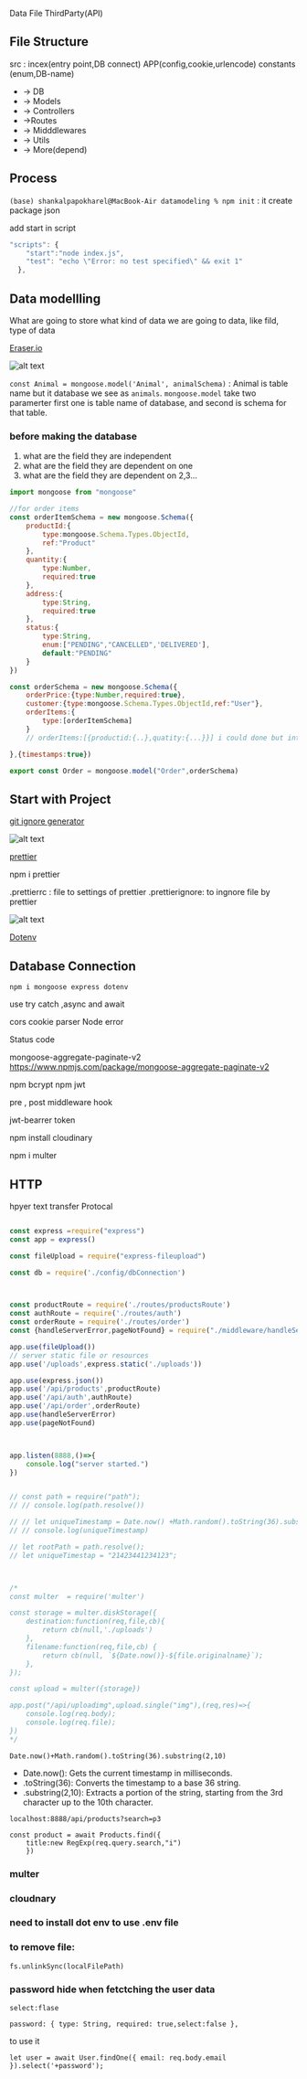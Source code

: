 Data  File   ThirdParty(API)

## File Structure

src : incex(entry point,DB connect) APP(config,cookie,urlencode) constants (enum,DB-name)

* -> DB
* -> Models
* -> Controllers
* ->Routes
* -> Midddlewares
* -> Utils
* -> More(depend)

## Process
```(base) shankalpapokharel@MacBook-Air datamodeling % npm init``` : it create package json

add start in script

```js
"scripts": {
    "start":"node index.js",
    "test": "echo \"Error: no test specified\" && exit 1"
  },
```

## Data modellling

What are going to store
what kind of data we are going to data, 
like fild,  type of data

[Eraser.io](https://app.eraser.io/dashboard/all)


![alt text](<image/Screenshot 2024-03-26 at 11.10.55 AM.png>)


```const Animal = mongoose.model('Animal', animalSchema)``` : Animal is table name but it database we see as ```animals```. ```mongoose.model``` take two paramerter  first one is table name of database, and second is schema for that table. 

### before making the database
1. what are the field they are independent
2. what are the field they are dependent on one 
2. what are the field they are dependent on 2,3...

```js
import mongoose from "mongoose"

//for order items
const orderItemSchema = new mongoose.Schema({
    productId:{
        type:mongoose.Schema.Types.ObjectId,
        ref:"Product"
    },
    quantity:{
        type:Number,
        required:true
    },
    address:{
        type:String,
        required:true
    },
    status:{
        type:String,
        enum:["PENDING","CANCELLED",'DELIVERED'],
        default:"PENDING"
    }
})

const orderSchema = new mongoose.Schema({
    orderPrice:{type:Number,required:true},
    customer:{type:mongoose.Schema.Types.ObjectId,ref:"User"},
    orderItems:{
        type:[orderItemSchema]
    }
    // orderItems:[{productid:{..},quatity:{...}}] i could done but introduce different secnerio

},{timestamps:true})

export const Order = mongoose.model("Order",orderSchema)
```

## Start with Project

[git ignore generator](https://mrkandreev.name/snippets/gitignore-generator/#Node)

![alt text](<image/Screenshot 2024-03-26 at 7.10.36 PM.png>)

[prettier](https://www.npmjs.com/package/prettier)


npm i prettier

.prettierrc : file to settings of prettier
.prettierignore: to ingnore file by prettier

![alt text](<image/Screenshot 2024-03-26 at 7.27.07 PM.png>)


[Dotenv](https://www.npmjs.com/package/dotenv)

## Database Connection

```npm i mongoose express dotenv```

use try catch ,async and  await


cors
cookie parser
Node error

Status code


mongoose-aggregate-paginate-v2
https://www.npmjs.com/package/mongoose-aggregate-paginate-v2


npm bcrypt 
npm jwt

pre , post middleware hook 

jwt-bearrer token


npm install cloudinary

npm i multer



## HTTP
hpyer text transfer Protocal













```js

const express =require("express")
const app = express()

const fileUpload = require("express-fileupload")

const db = require('./config/dbConnection')



const productRoute = require('./routes/productsRoute')
const authRoute = require('./routes/auth')
const orderRoute = require('./routes/order')
const {handleServerError,pageNotFound} = require("./middleware/handleServerError")

app.use(fileUpload())
// server static file or resources
app.use('/uploads',express.static('./uploads'))

app.use(express.json())
app.use('/api/products',productRoute)
app.use('/api/auth',authRoute)
app.use('/api/order',orderRoute)
app.use(handleServerError)
app.use(pageNotFound)



app.listen(8888,()=>{
    console.log("server started.")
})


// const path = require("path");
// // console.log(path.resolve())

// // let uniqueTimestamp = Date.now() +Math.random().toString(36).substring(2, 10)
// // console.log(uniqueTimestamp)

// let rootPath = path.resolve();
// let uniqueTimestap = "21423441234123";



/*
const multer  = require('multer')

const storage = multer.diskStorage({
    destination:function(req,file,cb){
        return cb(null,'./uploads')
    },
    filename:function(req,file,cb) {
        return cb(null, `${Date.now()}-${file.originalname}`);
    },
});

const upload = multer({storage})

app.post("/api/uploadimg",upload.single("img"),(req,res)=>{
    console.log(req.body);
    console.log(req.file);
})
*/
```


```Date.now()+Math.random().toString(36).substring(2,10)```
* Date.now(): Gets the current timestamp in milliseconds.
* .toString(36): Converts the timestamp to a base 36 string.
* .substring(2,10): Extracts a portion of the string, starting from the 3rd character up to the 10th character.


```localhost:8888/api/products?search=p3```

```
const product = await Products.find({
    title:new RegExp(req.query.search,"i")
    })
```

### multer

### cloudnary

### need to install dot env to use .env file

### to remove file: 
```
fs.unlinkSync(localFilePath)
```

### password hide when fetctching the user data
```select:flase```
```
password: { type: String, required: true,select:false },
```
to  use it

```
let user = await User.findOne({ email: req.body.email }).select('+password');
```